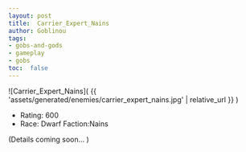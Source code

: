 ```yaml
---
layout: post
title:  Carrier_Expert_Nains
author: Goblinou
tags:
- gobs-and-gods
- gameplay
- gobs
toc:  false
---
```


![Carrier_Expert_Nains]( {{ 'assets/generated/enemies/carrier_expert_nains.jpg' | relative_url }} )
- Rating: 600
- Race: Dwarf  Faction:Nains

(Details coming soon... )